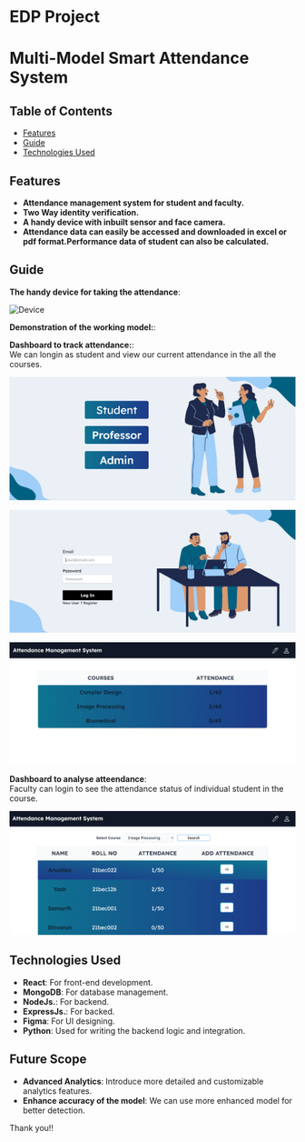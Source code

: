 # EDP Project

# Multi-Model Smart Attendance System


## Table of Contents

- [Features](#features)
- [Guide](#guide)
- [Technologies Used](#technologies-used)

  
## Features

- **Attendance management  system for student and faculty.**
- **Two Way identity verification.**
- **A handy device with inbuilt sensor and face camera.**
- **Attendance data can easily be accessed and downloaded in excel or pdf format.Performance data of student can also be calculated.**

## Guide

**The handy device for taking the attendance**:  

![Device](logo/device.png)

**Demonstration of the working model:**:  



**Dashboard to track attendance:**:  
We can longin as student and view our current attendance in the all the courses.

![Device](logo/entry.png)

![Device](logo/login.png)

![Device](logo/student.png)

**Dashboard to analyse atteendance**:  
Faculty can login to see the attendance status of individual student in the course.

![Device](logo/faculty.png)


## Technologies Used

- **React**: For front-end development.
- **MongoDB**: For database management.
- **NodeJs.**: For backend.
- **ExpressJs.**: For backed.
- **Figma**: For UI designing.
- **Python**: Used for writing the backend logic and integration.

## Future Scope

- **Advanced Analytics**: Introduce more detailed and customizable analytics features.
- **Enhance accuracy of the model**: We can use more enhanced model for better detection.

Thank you!!
